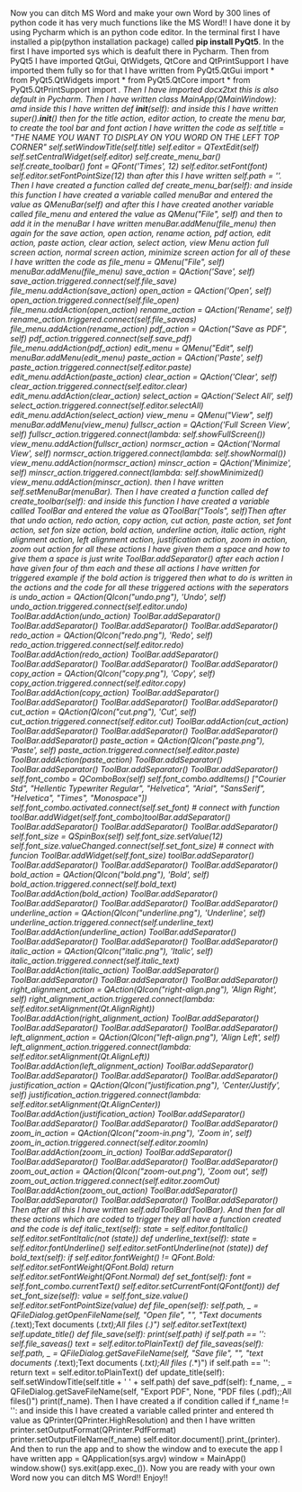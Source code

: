 Now you can ditch MS Word and make your own Word by 300 lines of python code it has very much functions like the MS Word!!
I have done it by using Pycharm which is an python code editor.
In the terminal first I have installed a pip(python installation package) called **pip install PyQt5**.
In the first I have imported sys which is deafult there in Pycharm.
Then from PyQt5 I have imported QtGui, QtWidgets, QtCore and QtPrintSupport I have imported them fully so for that I have written from PyQt5.QtGui import * from PyQt5.QtWidgets import * from PyQt5.QtCore import * from PyQt5.QtPrintSupport import *.
Then I have imported docx2txt this is also default in Pycharm.
Then I have written class MainApp(QMainWindow): amd inside this I have written def __init__(self): and inside this I have written super().__init__() then for the title action, editor action, to create the menu bar, to create the tool bar and font action I have written the code as self.title = "THE NAME YOU WANT TO DISPLAY ON YOU WORD ON THE LEFT TOP CORNER" self.setWindowTitle(self.title) self.editor = QTextEdit(self) self.setCentralWidget(self.editor) self.create_menu_bar() self.create_toolbar() font = QFont('Times', 12) self.editor.setFont(font) self.editor.setFontPointSize(12) than after this I have written self.path = ''.
Then I have created a function called def create_menu_bar(self): and inside this function I have created a variable called menuBar and entered the value as QMenuBar(self) and after this I have created another variable called file_menu and entered the value as QMenu("File", self) and then to add it in the menuBar I have written menuBar.addMenu(file_menu) then again for the save action, open action, rename action, pdf action, edit action, paste action, clear action, select action, view Menu action full screen action, normal screen action, minimize screen action for all of these I have written the code as file_menu = QMenu("File", self) menuBar.addMenu(file_menu) save_action = QAction('Save', self) save_action.triggered.connect(self.file_save) file_menu.addAction(save_action) open_action = QAction('Open', self) open_action.triggered.connect(self.file_open) file_menu.addAction(open_action) rename_action = QAction('Rename', self) rename_action.triggered.connect(self.file_saveas) file_menu.addAction(rename_action) pdf_action = QAction("Save as PDF", self) pdf_action.triggered.connect(self.save_pdf) file_menu.addAction(pdf_action) edit_menu = QMenu("Edit", self) menuBar.addMenu(edit_menu) paste_action = QAction('Paste', self) paste_action.triggered.connect(self.editor.paste) edit_menu.addAction(paste_action) clear_action = QAction('Clear', self) clear_action.triggered.connect(self.editor.clear) edit_menu.addAction(clear_action) select_action = QAction('Select All', self) select_action.triggered.connect(self.editor.selectAll) edit_menu.addAction(select_action) view_menu = QMenu("View", self) menuBar.addMenu(view_menu) fullscr_action = QAction('Full Screen View', self) fullscr_action.triggered.connect(lambda: self.showFullScreen()) view_menu.addAction(fullscr_action) normscr_action = QAction('Normal View', self) normscr_action.triggered.connect(lambda: self.showNormal()) view_menu.addAction(normscr_action) minscr_action = QAction('Minimize', self) minscr_action.triggered.connect(lambda: self.showMinimized() view_menu.addAction(minscr_action). then I have written self.setMenuBar(menuBar).
Then I have created a function called def create_toolbar(self): and inside this function I have created a variable callled ToolBar and entered the value as QToolBar("Tools", self)Then after that undo action, redo action, copy action, cut action, paste action, set font action, set fon size action, bold action, underline action, italic action, right alignment action, left alignment action, justification action, zoom in action, zoom out action for all these actions I have given them a space and how to give them a space is just write ToolBar.addSeparator() after each action I have given four of thm each and these all actions I have written for triggered example if the bold action is triggered then what to do is written in the actions and the code for all these triggered actions with the seperators is undo_action = QAction(QIcon("undo.png"), 'Undo', self) undo_action.triggered.connect(self.editor.undo) ToolBar.addAction(undo_action) ToolBar.addSeparator() ToolBar.addSeparator() ToolBar.addSeparator() ToolBar.addSeparator() redo_action = QAction(QIcon("redo.png"), 'Redo', self) redo_action.triggered.connect(self.editor.redo) ToolBar.addAction(redo_action) ToolBar.addSeparator() ToolBar.addSeparator() ToolBar.addSeparator() ToolBar.addSeparator() copy_action = QAction(QIcon("copy.png"), 'Copy', self) copy_action.triggered.connect(self.editor.copy) ToolBar.addAction(copy_action) ToolBar.addSeparator() ToolBar.addSeparator() ToolBar.addSeparator() ToolBar.addSeparator() cut_action = QAction(QIcon("cut.png"), 'Cut', self) cut_action.triggered.connect(self.editor.cut) ToolBar.addAction(cut_action) ToolBar.addSeparator() ToolBar.addSeparator() ToolBar.addSeparator() ToolBar.addSeparator() paste_action = QAction(QIcon("paste.png"), 'Paste', self) paste_action.triggered.connect(self.editor.paste) ToolBar.addAction(paste_action) ToolBar.addSeparator() ToolBar.addSeparator() ToolBar.addSeparator() ToolBar.addSeparator() self.font_combo = QComboBox(self) self.font_combo.addItems() ["Courier Std", "Hellentic Typewriter Regular", "Helvetica", "Arial", "SansSerif", "Helvetica", "Times", "Monospace"]) self.font_combo.activated.connect(self.set_font)  # connect with function toolBar.addWidget(self.font_combo)toolBar.addSeparator() ToolBar.addSeparator()  ToolBar.addSeparator() ToolBar.addSeparator() self.font_size = QSpinBox(self) self.font_size.setValue(12) self.font_size.valueChanged.connect(self.set_font_size)  # connect with funcion ToolBar.addWidget(self.font_size) toolBar.addSeparator() ToolBar.addSeparator() ToolBar.addSeparator() ToolBar.addSeparator() bold_action = QAction(QIcon("bold.png"), 'Bold', self)
        bold_action.triggered.connect(self.bold_text)
        ToolBar.addAction(bold_action)
        ToolBar.addSeparator()
        ToolBar.addSeparator()
        ToolBar.addSeparator()
        ToolBar.addSeparator()
        underline_action = QAction(QIcon("underline.png"), 'Underline', self)
        underline_action.triggered.connect(self.underline_text)
        ToolBar.addAction(underline_action)
        ToolBar.addSeparator()
        ToolBar.addSeparator()
        ToolBar.addSeparator()
        ToolBar.addSeparator()
        italic_action = QAction(QIcon("italic.png"), 'Italic', self)
        italic_action.triggered.connect(self.italic_text)
        ToolBar.addAction(italic_action)
        ToolBar.addSeparator()
        ToolBar.addSeparator()
        ToolBar.addSeparator()
        ToolBar.addSeparator()
        right_alignment_action = QAction(QIcon("right-align.png"), 'Align Right', self)
        right_alignment_action.triggered.connect(lambda: self.editor.setAlignment(Qt.AlignRight))
        ToolBar.addAction(right_alignment_action)
        ToolBar.addSeparator()
        ToolBar.addSeparator()
        ToolBar.addSeparator()
        ToolBar.addSeparator()
        left_alignment_action = QAction(QIcon("left-align.png"), 'Align Left', self)
        left_alignment_action.triggered.connect(lambda: self.editor.setAlignment(Qt.AlignLeft))
        ToolBar.addAction(left_alignment_action)
        ToolBar.addSeparator()
        ToolBar.addSeparator()
        ToolBar.addSeparator()
        ToolBar.addSeparator()
        justification_action = QAction(QIcon("justification.png"), 'Center/Justify', self)
        justification_action.triggered.connect(lambda: self.editor.setAlignment(Qt.AlignCenter))
        ToolBar.addAction(justification_action)
        ToolBar.addSeparator()
        ToolBar.addSeparator()
        ToolBar.addSeparator()
        ToolBar.addSeparator()
        zoom_in_action = QAction(QIcon("zoom-in.png"), 'Zoom in', self)
        zoom_in_action.triggered.connect(self.editor.zoomIn)
        ToolBar.addAction(zoom_in_action)
        ToolBar.addSeparator()
        ToolBar.addSeparator()
        ToolBar.addSeparator()
        ToolBar.addSeparator()
        zoom_out_action = QAction(QIcon("zoom-out.png"), 'Zoom out', self)
        zoom_out_action.triggered.connect(self.editor.zoomOut)
        ToolBar.addAction(zoom_out_action)
        ToolBar.addSeparator()
        ToolBar.addSeparator()
        ToolBar.addSeparator()
        ToolBar.addSeparator()
Then after all this I have written self.addToolBar(ToolBar).
And then for all these actions which are coded to trigger they all have a function created and the code is     def italic_text(self):
            state = self.editor.fontItalic()
            self.editor.setFontItalic(not (state))
    def underline_text(self):
            state = self.editor.fontUnderline()
            self.editor.setFontUnderline(not (state))
    def bold_text(self):
            if self.editor.fontWeight() != QFont.Bold:
                self.editor.setFontWeight(QFont.Bold)
                return
            self.editor.setFontWeight(QFont.Normal)
    def set_font(self):
        font = self.font_combo.currentText()
        self.editor.setCurrentFont(QFont(font))
    def set_font_size(self):
        value = self.font_size.value()
        self.editor.setFontPointSize(value)
    def file_open(self):
        self.path, _ = QFileDialog.getOpenFileName(self, "Open file", "",
                                                   "Text documents (*.text);Text documents (*.txt);All files (*.*)")
        self.editor.setText(text)
        self.update_title()
    def file_save(self):
        print(self.path)
        if self.path == '':
            self.file_saveas()
        text = self.editor.toPlainText()
    def file_saveas(self):
        self.path, _ = QFileDialog.getSaveFileName(self, "Save file", "",
                                                   "text documents (*.text);Text documents (*.txt);All files (*.*)")
        if self.path == '':
            return
        text = self.editor.toPlainText()
    def update_title(self):
        self.setWindowTitle(self.title + ' ' + self.path)
    def save_pdf(self):
        f_name, _ = QFileDialog.getSaveFileName(self, "Export PDF", None, "PDF files (.pdf);;All files()")
        print(f_name).
        Then I have created a if condition called if f_name != '': and inside this I have created a variable called printer and entered th value as QPrinter(QPrinter.HighResolution) and then I have written printer.setOutputFormat(QPrinter.PdfFormat)
            printer.setOutputFileName(f_name)
            self.editor.document().print_(printer).
            And then to run the app and to show the window and to execute the app I have written app = QApplication(sys.argv)
window = MainApp()
window.show()
sys.exit(app.exec_()).
Now you are ready with your own Word now you can ditch MS Word!! Enjoy!!

